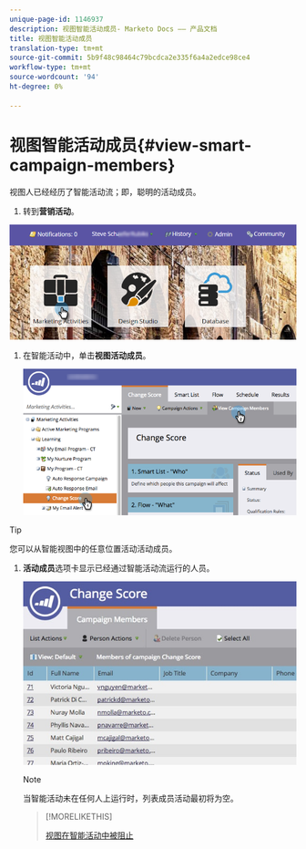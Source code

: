 ```yaml
---
unique-page-id: 1146937
description: 视图智能活动成员- Marketo Docs —— 产品文档
title: 视图智能活动成员
translation-type: tm+mt
source-git-commit: 5b9f48c98464c79bcdca2e335f6a4a2edce98ce4
workflow-type: tm+mt
source-wordcount: '94'
ht-degree: 0%

---
```



# 视图智能活动成员{#view-smart-campaign-members}

视图人已经经历了智能活动流；即，聪明的活动成员。

1. 转到&#x200B;**营销活动**。

![](assets/login-marketing-activities.png)

1. 在智能活动中，单击&#x200B;**视图活动成员**。

   ![](assets/changescore-hands.png)

>[!TIP]
>
>您可以从智能视图中的任意位置活动活动成员。

1. **活动成员**&#x200B;选项卡显示已经通过智能活动流运行的人员。

   ![](assets/smartcampaignheader-complete.jpg)

   >[!NOTE]
   >
   >当智能活动未在任何人上运行时，列表成员活动最初将为空。

   >[!MORELIKETHIS]
   >
   >[视图在智能活动中被阻止](/help/marketo/product-docs/core-marketo-concepts/smart-campaigns/smart-campaign-data/view-blocked-people-in-a-smart-campaign.md)

